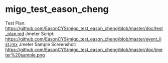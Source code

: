 # migo_test_eason_cheng
Test Plan: https://github.com/EasonCYS/migo_test_eason_cheng/blob/master/doc/test_plan.md
Jmeter Script: https://github.com/EasonCYS/migo_test_eason_cheng/blob/master/event_list.jmx
Jmeter Sample Screenshot: https://github.com/EasonCYS/migo_test_eason_cheng/blob/master/doc/jmeter%20sample.png
